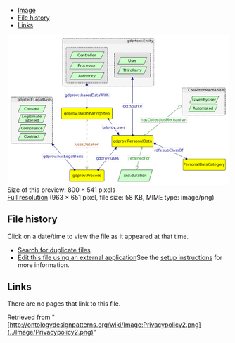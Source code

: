 * [Image](../Image/Privacypolicy2.png#file)
* [File history](../Image/Privacypolicy2.png#filehistory)
* [Links](../Image/Privacypolicy2.png#filelinks)

[![Image:Privacypolicy2.png](../images/thumb/1/14/Privacypolicy2.png/800px-Privacypolicy2.png)](../images/1/14/Privacypolicy2.png)  
Size of this preview: 800 × 541 pixels  
[Full resolution](../images/1/14/Privacypolicy2.png)‎ (963 × 651 pixel, file size: 58 KB, MIME type: image/png)

## File history

Click on a date/time to view the file as it appeared at that time.



  
* [Search for duplicate files](http://ontologydesignpatterns.org/wiki/Special:FileDuplicateSearch/Privacypolicy2.png "Special:FileDuplicateSearch/Privacypolicy2.png")
* [Edit this file using an external application](http://ontologydesignpatterns.org/wiki/index.php?title=Image:Privacypolicy2.png&action=edit&externaledit=true&mode=file "Image:Privacypolicy2.png")See the [setup instructions](http://www.mediawiki.org/wiki/Manual:External_editors "http://www.mediawiki.org/wiki/Manual:External_editors") for more information.

## Links



There are no pages that link to this file.




Retrieved from "[http://ontologydesignpatterns.org/wiki/Image:Privacypolicy2.png](../Image/Privacypolicy2.png)"